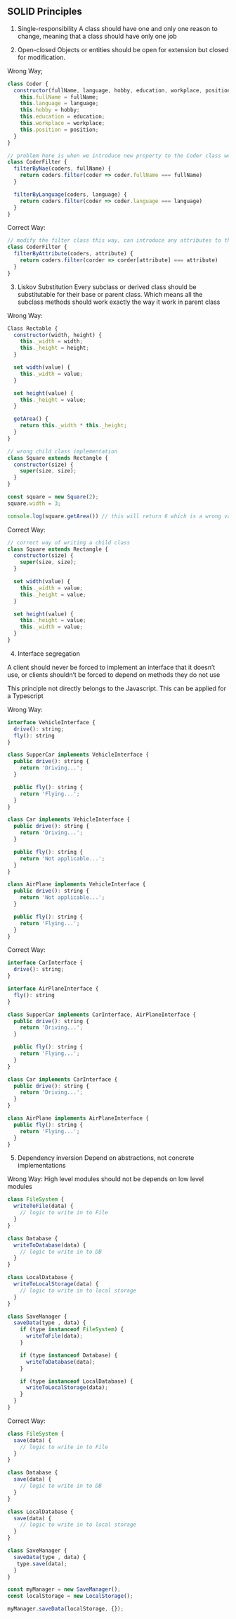 ## SOLID Principles

1. Single-responsibility
  A class should have one and only one reason to change, meaning that a class should have only one job    

2. Open-closed
  Objects or entities should be open for extension but closed for modification.

Wrong Way;

```javascript
class Coder {
  constructor(fullName, language, hobby, education, workplace, position) {
    this.fullName = fullName;
    this.language = language;
    this.hobby = hobby;
    this.education = education;
    this.workplace = workplace;
    this.position = position;
  }
}

// problem here is when we introduce new property to the Coder class we have to modify the CoderFilter class also
class CoderFilter {
  filterByNae(coders, fullName) {
    return coders.filter(coder => coder.fullName === fullName)
  }

  filterByLanguage(coders, language) {
    return coders.filter(coder => coder.language === language)
  }
}
```
Correct Way:

```javascript
// modify the filter class this way, can introduce any attributes to the Coder class
class CoderFilter {
  filterByAttribute(coders, attribute) {
    return coders.filter(corder => corder[attribute] === attribute)
  }
}
```

3. Liskov Substitution
  Every subclass or derived class should be substitutable for their base or parent class. Which means all the subclass methods should work exactly the way it work in parent class

Wrong Way:

```javascript
Class Rectable {
  constructor(width, height) {
    this._width = width;
    this._height = height;
  }

  set width(value) {
    this._width = value;
  }

  set height(value) {
    this._height = value;
  }

  getArea() {
    return this._width * this._height;
  }
}

// wrong child class implementation
class Square extends Rectangle {
  constructor(size) {
    super(size, size);
  }
}

const square = new Square(2);
square.width = 3;

console.log(square.getArea()) // this will return 6 which is a wrong value. It should be 9
```

Correct Way:

```javascript
// correct way of writing a child class
class Square extends Rectangle {
  constructor(size) {
    super(size, size);
  }

  set width(value) {
    this._width = value;
    this._height = value;
  }

  set height(value) {
    this._height = value;
    this._width = value;
  }
}
```

4. Interface segregation

  A client should never be forced to implement an interface that it doesn’t use, or clients shouldn’t be forced to depend on methods they do not use

  This principle not directly belongs to the Javascript. This can be applied for a Typescript

Wrong Way:

```javascript
interface VehicleInterface {
  drive(): string;
  fly(): string
}

class SupperCar implements VehicleInterface {
  public drive(): string {
    return 'Driving...';
  }

  public fly(): string {
    return 'Flying...';
  }
}

class Car implements VehicleInterface {
  public drive(): string {
    return 'Driving...';
  }

  public fly(): string {
    return 'Not applicable...';
  }
}

class AirPlane implements VehicleInterface {
  public drive(): string {
    return 'Not applicable...';
  }

  public fly(): string {
    return 'Flying...';
  }
}

```

Correct Way:

```javascript
interface CarInterface {
  drive(): string;
}

interface AirPlaneInterface {
  fly(): string
}

class SupperCar implements CarInterface, AirPlaneInterface {
  public drive(): string {
    return 'Driving...';
  }

  public fly(): string {
    return 'Flying...';
  }
}

class Car implements CarInterface {
  public drive(): string {
    return 'Driving...';
  }
}

class AirPlane implements AirPlaneInterface {
  public fly(): string {
    return 'Flying...';
  }
}
```

5. Dependency inversion
  Depend on abstractions, not concrete implementations

Wrong Way: High level modules should not be depends on low level modules

```javascript
class FileSystem {
  writeToFile(data) {
    // logic to write in to File
  }
}

class Database {
  writeToDatabase(data) {
    // logic to write in to DB
  }
}

class LocalDatabase {
  writeToLocalStorage(data) {
    // logic to write in to local storage
  }
}

class SaveManager {
  saveData(type , data) {
    if (type instanceof FileSystem) {
      writeToFile(data);
    }

    if (type instanceof Database) {
      writeToDatabase(data);
    }

    if (type instanceof LocalDatabase) {
      writeToLocalStorage(data);
    }
  }
}
```

Correct Way:

```javascript
class FileSystem {
  save(data) {
    // logic to write in to File
  }
}

class Database {
  save(data) {
    // logic to write in to DB
  }
}

class LocalDatabase {
  save(data) {
    // logic to write in to local storage
  }
}

class SaveManager {
  saveData(type , data) {
   type.save(data);
  }
}

const myManager = new SaveManager();
const localStorage = new LocalStorage();

myManager.saveData(localStorage, {});

```